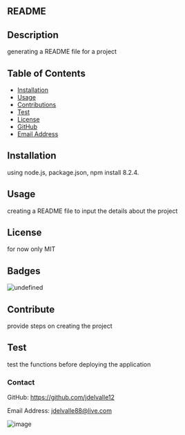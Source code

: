 ## README


## Description

generating a README file for a project


## Table of Contents


* [Installation](#installation)
* [Usage](#usage)
* [Contributions](#contributions)
* [Test](#tests)
* [License](#license)
* [GitHub](#github)
* [Email Address](#emailaddress)

## Installation

using node.js, package.json, npm install 8.2.4.


## Usage

creating a README file to input the details about the project


## License

for now only MIT


## Badges

![undefined](https://img.shields.io/github/languages/top/undefined/undefined)

## Contribute

provide steps on creating the project
 

## Test

test the functions before deploying the application


### Contact

GitHub: https://github.com/jdelvalle12

Email Address: jdelvalle88@live.com

![image](https://user-images.githubusercontent.com/104731082/213958467-7b959def-f0ec-4e91-8a3c-67234af6a581.png)
